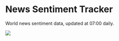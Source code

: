 # News Sentiment Tracker

World news sentiment data, updated at 07:00 daily.

![](https://github.com/samuelezraberry/news-sentiment-data/blob/main/code/img/daily-sentiment-graph.png?raw=true)
